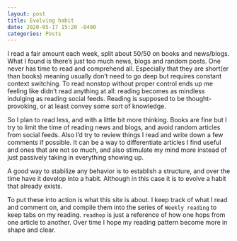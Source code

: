 ```yaml
---
layout: post
title: Evolving habit
date: 2020-05-17 15:20 -0400
categories: Posts
---
```


I read a fair amount each week, split about 50/50 on books and news/blogs. What I found is there’s just too much news, blogs and random posts. One never has time to read and comprehend all. Especially that they are short(er than books) meaning usually don’t need to go deep but requires constant context switching. To read nonstop without proper control ends up me feeling like didn’t read anything at all: reading becomes as mindless indulging as reading social feeds. Reading is supposed to be thought-provoking, or at least convey some sort of knowledge.

So I plan to read less, and with a little bit more thinking. Books are fine but I try to limit the time of reading news and blogs, and avoid random articles from social feeds. Also I’d try to review things I read and write down a few comments if possible. It can be a way to differentiate articles I find useful and ones that are not so much, and also stimulate my mind more instead of just passively taking in everything showing up.

A good way to stabilize any behavior is to establish a structure, and over the time have it develop into a habit. Although in this case it is to evolve a habit that already exists.

To put these into action is what this site is about. I keep track of what I read and comment on, and compile them into the series of `Weekly reading` to keep tabs on my reading. `readhop` is just a reference of how one hops from one article to another. Over time I hope my reading pattern become more in shape and clear.
